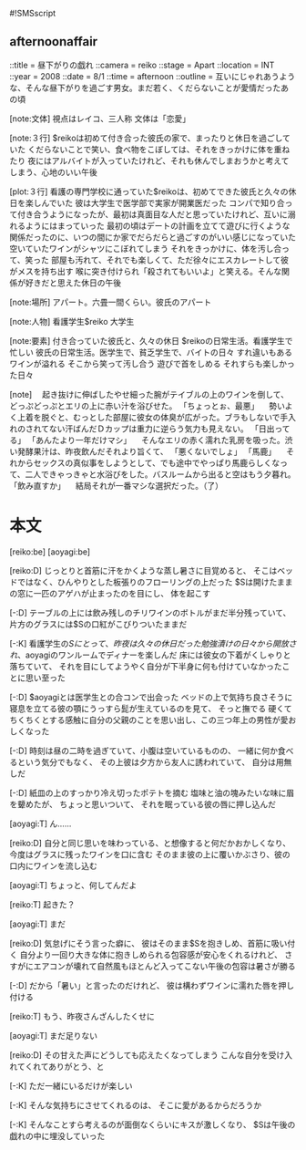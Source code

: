 #!SMSscript

## afternoonaffair

::title = 昼下がりの戯れ
::camera = reiko
::stage = Apart
::location = INT
::year = 2008
::date = 8/1
::time = afternoon
::outline = 互いにじゃれあうような、そんな昼下がりを過ごす男女。まだ若く、くだらないことが愛情だったあの頃

[note:文体]
視点はレイコ、三人称
文体は「恋愛」

[note:３行]
$reikoは初めて付き合った彼氏の家で、まったりと休日を過ごしていた
くだらないことで笑い、食べ物をこぼしては、それをきっかけに体を重ねたり
夜にはアルバイトが入っていたけれど、それも休んでしまおうかと考えてしまう、心地のいい午後

[plot:３行]
看護の専門学校に通っていた$reikoは、初めてできた彼氏と久々の休日を楽しんでいた
彼は大学生で医学部で実家が開業医だった
コンパで知り合って付き合うようになったが、最初は真面目な人だと思っていたけれど、互いに溺れるようにはまっていった
最初の頃はデートの計画を立てて遊びに行くような関係だったのに、いつの間にか家でだらだらと過ごすのがいい感じになっていた
空いていたワインがシャツにこぼれてしまう
それをきっかけに、体を汚し合って、笑った
部屋も汚れて、それでも楽しくて、ただ徐々にエスカレートして彼がメスを持ち出す
喉に突き付けられ「殺されてもいいよ」と笑える。そんな関係が好きだと思えた休日の午後

[note:場所]
アパート。六畳一間くらい。彼氏のアパート

[note:人物]
看護学生$reiko
大学生

[note:要素]
付き合っていた彼氏と、久々の休日
$reikoの日常生活。看護学生で忙しい
彼氏の日常生活。医学生で、貧乏学生で、バイトの日々
すれ違いもある
ワインが溢れる
そこから笑って汚し合う
遊びで首をしめる
それすらも楽しかった日々

[note]
　起き抜けに伸ばしたやせ細った腕がテイブルの上のワインを倒して、どっぷどっぷとエリの上に赤い汁を浴びせた。
「ちょっとぉ、最悪」
　勢いよく上着を脱ぐと、むっとした部屋に彼女の体臭が広がった。ブラもしないで手入れのされてない汗ばんだＤカップは重力に逆らう気力も見えない。
「日出ってる」
「あんたより一年だけマシ」
　そんなエリの赤く濡れた乳房を吸った。渋い発酵果汁は、昨夜飲んだそれより旨くて、
「悪くないでしょ」
「馬鹿」
　それからセックスの真似事をしようとして、でも途中でやっぱり馬鹿らしくなって、二人できゃっきゃと水浴びをした。バスルームから出ると空はもう夕暮れ。
「飲み直すか」
　結局それが一番マシな選択だった。（了）

# 本文

[reiko:be]
[aoyagi:be]

[reiko:D]
じっとりと首筋に汗をかくような蒸し暑さに目覚めると、
そこはベッドではなく、ひんやりとした板張りのフローリングの上だった
$Sは開けたままの窓に一匹のアゲハが止まったのを目にし、
体を起こす

[-:D]
テーブルの上には飲み残しのチリワインのボトルがまだ半分残っていて、
片方のグラスには$Sの口紅がこびりついたままだ

[-:K]
看護学生の$Sにとって、昨夜は久々の休日だった
勉強漬けの日々から開放され、$aoyagiのワンルームでディナーを楽しんだ
床には彼女の下着がくしゃりと落ちていて、
それを目にしてようやく自分が下半身に何も付けていなかったことに思い至った

[-:D]
$aoyagiとは医学生との合コンで出会った
ベッドの上で気持ち良さそうに寝息を立てる彼の顎にうっすら髭が生えているのを見て、
そっと撫でる
硬くてちくちくとする感触に自分の父親のことを思い出し、この三つ年上の男性が愛おしくなった

[-:D]
時刻は昼の二時を過ぎていて、小腹は空いているものの、
一緒に何か食べるという気分でもなく、
その上彼は夕方から友人に誘われていて、
自分は用無しだ

[-:D]
紙皿の上のすっかり冷え切ったポテトを摘む
塩味と油の塊みたいな味に眉を顰めたが、
ちょっと思いついて、
それを眠っている彼の唇に押し込んだ

[aoyagi:T]
ん……

[reiko:D]
自分と同じ思いを味わっている、と想像すると何だかおかしくなり、
今度はグラスに残ったワインを口に含む
そのまま彼の上に覆いかぶさり、彼の口内にワインを流し込む

[aoyagi:T]
ちょっと、何してんだよ

[reiko:T]
起きた？

[aoyagi:T]
まだ

[reiko:D]
気怠げにそう言った癖に、
彼はそのまま$Sを抱きしめ、首筋に吸い付く
自分より一回り大きな体に抱きしめられる包容感が安心をくれるけれど、
さすがにエアコンが壊れて自然風もほとんど入ってこない午後の包容は暑さが勝る

[-:D]
だから「暑い」と言ったのだけれど、
彼は構わずワインに濡れた唇を押し付ける

[reiko:T]
もう、昨夜さんざんしたくせに

[aoyagi:T]
まだ足りない

[reiko:D]
その甘えた声にどうしても応えたくなってしまう
こんな自分を受け入れてくれてありがとう、と

[-:K]
ただ一緒にいるだけが楽しい

[-:K]
そんな気持ちにさせてくれるのは、
そこに愛があるからだろうか

[-:K]
そんなことすら考えるのが面倒なくらいにキスが激しくなり、
$Sは午後の戯れの中に埋没していった
